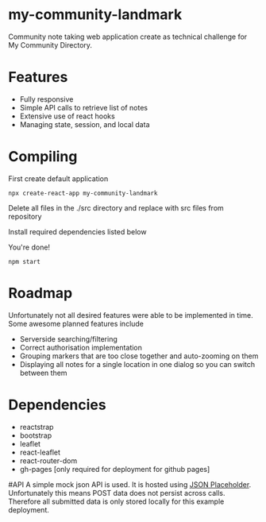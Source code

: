 # my-community-landmark
Community note taking web application create as technical challenge for My Community Directory.

# Features
- Fully responsive
- Simple API calls to retrieve list of notes
- Extensive use of react hooks
- Managing state, session, and local data

# Compiling

First create default application
```
npx create-react-app my-community-landmark
```
Delete all files in the ./src directory and replace with src files from repository

Install required dependencies listed below

You're done!
```
npm start
```

# Roadmap
Unfortunately not all desired features were able to be implemented in time. Some awesome planned features include

- Serverside searching/filtering
- Correct authorisation implementation
- Grouping markers that are too close together and auto-zooming on them
- Displaying all notes for a single location in one dialog so you can switch between them


# Dependencies
- reactstrap
- bootstrap
- leaflet
- react-leaflet
- react-router-dom
- gh-pages [only required for deployment for github pages]


#API
A simple mock json API is used. It is hosted using [JSON Placeholder](https://jsonplaceholder.typicode.com/). Unfortunately this means POST data does not persist across calls. Therefore all submitted data is only stored locally for this example deployment.

